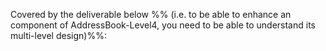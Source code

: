 <!-- TODO: add LO here  ../../book/design/introduction/what/unit-inElsewhere-asFlat.md -->

<panel type="danger" header="`W7.2a` Can explain Software Architecture :star:" expanded no-close>
  <include src="../../book/architecture/introduction/what/unit-inElsewhere-asFlat.md" boilerplate />
<!-- TODO: add evidence -->
</panel>

<!-- ==================================================================================================== -->

<panel type="danger" header="`W7.2a` Can interpret an architecture diagram :star:" expanded no-close>
  <include src="../../book/architecture/architectureDiagrams/reading/unit-inElsewhere-asFlat.md" boilerplate />
<!-- TODO: add evidence -->
</panel>

<!-- ==================================================================================================== -->

<panel type="info" header="`W7.2b` Can explain multi-level design :star::star::star:" expanded no-close>
  <include src="../../book/designApproaches/multilevelDesign/what/unit-inElsewhere-asFlat.md" boilerplate/>
  <panel header="{{glyphicon_folder_close}} Evidence" expanded>

Covered by the deliverable below %%&nbsp;(i.e. to be able to enhance an component of AddressBook-Level4, you need to be able to understand its multi-level design)%%:

<include src="../../admin/project-v10.md#product" name="%%Admin » v1.0 → Product%%" dynamic/>

  </panel>
</panel>
